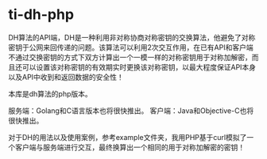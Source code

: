 # ti-dh-php
DH算法的API端，DH是一种利用非对称协商对称密钥的交换算法，他避免了对称密钥于公网来回传递的问题。该算法可以利用2次交互作用，在已有API和客户端不通过交换密钥的方式下双方计算出一个一模一样的对称密钥用于对称加解密，而且还可以设置该对称密钥的有效期实时更换该对称密钥，以最大程度保证API本身以及API中收到和返回数据的安全性！

本库是dh算法的php版本。

服务端：Golang和C语言版本也将很快推出。
客户端：Java和Objective-C也将很快推出。

对于DH的用法以及使用案例，参考example文件夹，我用PHP基于curl模拟了一个客户端与服务端进行交互，最终换算出一个相同的用于对称加解密的密钥！

